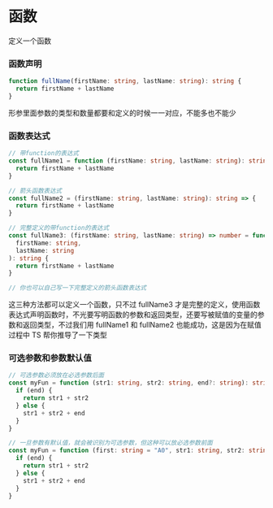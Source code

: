 # 函数

定义一个函数

### 函数声明

```ts
function fullName(firstName: string, lastName: string): string {
  return firstName + lastName
}
```

形参里面参数的类型和数量都要和定义的时候一一对应，不能多也不能少

### 函数表达式

```ts
// 带function的表达式
const fullName1 = function (firstName: string, lastName: string): string {
  return firstName + lastName
}

// 箭头函数表达式
const fullName2 = (firstName: string, lastName: string): string => {
  return firstName + lastName
}

// 完整定义的带function的表达式
const fullName3: (firstName: string, lastName: string) => number = function (
  firstName: string,
  lastName: string
): string {
  return firstName + lastName
}

// 你也可以自己写一下完整定义的箭头函数表达式
```

这三种方法都可以定义一个函数，只不过 fullName3 才是完整的定义，使用函数表达式声明函数时，不光要写明函数的参数和返回类型，还要写被赋值的变量的参数和返回类型，不过我们用 fullName1 和 fullName2 也能成功，这是因为在赋值过程中 TS 帮你推导了一下类型

### 可选参数和参数默认值

```ts
// 可选参数必须放在必选参数后面
const myFun = function (str1: string, str2: string, end?: string): string {
  if (end) {
    return str1 + str2
  } else {
    str1 + str2 + end
  }
}

// 一旦参数有默认值，就会被识别为可选参数，但这种可以放必选参数前面
const myFun = function (first: string = "A0", str1: string, str2: string): string {
  if (end) {
    return str1 + str2
  } else {
    str1 + str2 + end
  }
}
```